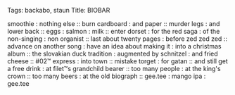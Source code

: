 Tags: backabo, staun
Title: BIOBAR
  
smoothie : nothing else :: burn cardboard : and paper :: murder legs : and lower back :: eggs : salmon : milk :: enter dorset : for the red saga : of the non-singing : non organist :: last about twenty pages : before zed zed zed :: advance on another song : have an idea about making it : into a christmas album :: the slovakian duck tradition : augmented by schnitzel : and fried cheese :: #02™ express : into town :: mistake torget : for gatan :: and still get a free drink : at filet™s grandchild bearer :: too many people : at the king's crown :: too many beers : at the old biograph :: gee.tee : mango ipa : gee.tee